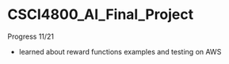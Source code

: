 # CSCI4800_AI_Final_Project

Progress 11/21 
- learned about reward functions examples and testing on AWS
